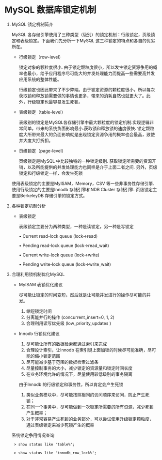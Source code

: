 # MySQL 数据库锁定机制

1. MySQL 锁定机制简介

    MySQL 各存储引擎使用了三种类型（级别）的锁定机制：行级锁定，页级锁定和表级锁定。下面我们先分析一下MySQL 这三种锁定的特点和各自的优劣所在。

    * 行级锁定（row-level）

        锁定对象的颗粒度很小. 由于锁定颗粒度很小，所以发生锁定资源争用的概率也最小，给予应用程序尽可能大的并发处理能力而提高一些需要高并发应用系统的整体性能。

        行级锁定也因此带来了不少弊端。由于锁定资源的颗粒度很小，所以每次获取锁和释放锁需要做的事情也更多，带来的消耗自然也就更大了。此外，行级锁定也最容易发生死锁。

    * 表级锁定（table-level）

        表级别的锁定是MySQL各存储引擎中最大颗粒度的锁定机制.实现逻辑非常简单，带来的系统负面影响最小.获取锁和释放锁的速度很快. 锁定颗粒度大所带来最大的负面影响就是出现锁定资源争用的概率也会最高，致使并大度大打折扣。

    * 页级锁定（page-level）

        页级锁定是MySQL 中比较独特的一种锁定级别. 获取锁定所需要的资源开销，以及所能提供的并发处理能力也同样是介于上面二者之间. 另外，页级锁定和行级锁定一样，会发生死锁

    使用表级锁定的主要是MyISAM，Memory，CSV 等一些非事务性存储引擎. 使用行级锁定的主要是Innodb 存储引擎和NDB Cluster 存储引擎. 页级锁定主要是BerkeleyDB 存储引擎的锁定方式。

2. 各种锁定机制分析

    * 表级锁定

        表级锁定主要分为两种类型，一种是读锁定，另一种是写锁定

        • Current read-lock queue (lock->read)
        
        • Pending read-lock queue (lock->read_wait)
        
        • Current write-lock queue (lock->write)
        
        • Pending write-lock queue (lock->write_wait)

3. 合理利用锁机制优化MySQL

    * MyISAM 表锁优化建议

        尽可能让锁定的时间变短，然后就是让可能并发进行的操作尽可能的并发。

        1. 缩短锁定时间
        2. 分离能并行的操作 (concurrent_insert=0, 1, 2)
        3. 合理利用读写优先级 (low_priority_updates )

    * Innodb 行锁优化建议

        1. 尽可能让所有的数据检索都通过索引来完成
        2. 合理设计索引，让Innodb 在索引键上面加锁的时候尽可能准确，尽可能的缩小锁定范围
        3. 尽可能减少基于范围的数据检索过滤条
        4. 尽量控制事务的大小，减少锁定的资源量和锁定时间长度
        5. 在业务环境允许的情况下，尽量使用较低级别的事务隔离

        由于Innodb 的行级锁定和事务性，所以肯定会产生死锁

        1. 类似业务模块中，尽可能按照相同的访问顺序来访问，防止产生死锁；
        1. 在同一个事务中，尽可能做到一次锁定所需要的所有资源，减少死锁产生概率；
        1. 对于非常容易产生死锁的业务部分，可以尝试使用升级锁定颗粒度，通过表级锁定来减少死锁产生的概率

    系统锁定争用情况查询

        > show status like 'table%';

        > show status like 'innodb_row_lock%';
